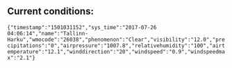 ## Current conditions: 
 ``` {"timestamp":"1501031152","sys_time":"2017-07-26 04:06:14","name":"Tallinn-Harku","wmocode":"26038","phenomenon":"Clear","visibility":"12.0","precipitations":"0","airpressure":"1007.8","relativehumidity":"100","airtemperature":"12.1","winddirection":"20","windspeed":"0.9","windspeedmax":"2.1"} ```
